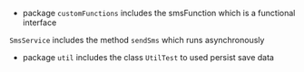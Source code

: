 * package ``customFunctions`` includes the smsFunction which is a functional interface

``SmsService`` includes the method ``sendSms`` which runs asynchronously

* package ``util`` includes the class ``UtilTest`` to used persist save data
  
